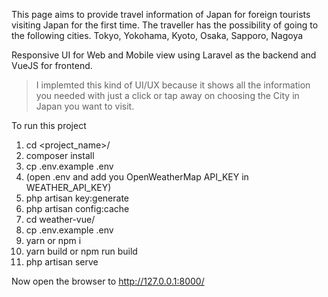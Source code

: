 This page aims to provide travel information of Japan for foreign tourists visiting Japan for the first time.
The traveller has the possibility of going to the following cities.
Tokyo, Yokohama, Kyoto, Osaka, Sapporo, Nagoya

Responsive UI for Web and Mobile view using Laravel as the backend and VueJS for frontend.

> I implemted this kind of UI/UX because it shows all the information you needed with just a click or tap away on choosing the City in Japan you want to visit. 

To run this project

1. cd <project_name>/
2. composer install
3. cp .env.example .env
4. (open .env and add you OpenWeatherMap API_KEY in WEATHER_API_KEY)
5. php artisan key:generate
6. php artisan config:cache
7. cd weather-vue/
8. cp .env.example .env
9. yarn or npm i
10. yarn build or npm run build
11. php artisan serve

Now open the browser to http://127.0.0.1:8000/

